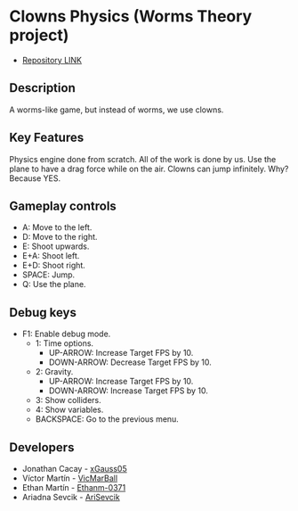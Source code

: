 # Clowns Physics (Worms Theory project)

- [Repository LINK](https://github.com/xGauss05/Worms-Physics)

## Description
A worms-like game, but instead of worms, we use clowns.

## Key Features
Physics engine done from scratch. All of the work is done by us. Use the plane to have a drag force while on the air.
Clowns can jump infinitely. Why? Because YES.

## Gameplay controls
- A: Move to the left.
- D: Move to the right.
- E: Shoot upwards.
- E+A: Shoot left.
- E+D: Shoot right.
- SPACE: Jump.
- Q: Use the plane.

## Debug keys
- F1: Enable debug mode.
  - 1: Time options.
    - UP-ARROW: Increase Target FPS by 10.
    - DOWN-ARROW: Decrease Target FPS by 10.
  - 2: Gravity.
    - UP-ARROW: Increase Target FPS by 10.
    - DOWN-ARROW: Increase Target FPS by 10.
  - 3: Show colliders.
  - 4: Show variables.
  - BACKSPACE: Go to the previous menu.

## Developers
- Jonathan Cacay - [xGauss05](https://github.com/xGauss05)
- Víctor Martín - [VicMarBall](https://github.com/VicMarBall)
- Ethan Martín - [Ethanm-0371](https://github.com/Ethanm-0371)
- Ariadna Sevcik - [AriSevcik](https://github.com/AriSevcik)
